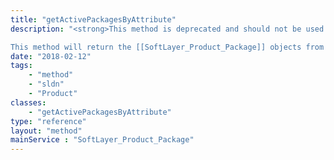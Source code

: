 ```yaml
---
title: "getActivePackagesByAttribute"
description: "<strong>This method is deprecated and should not be used in production code.</strong> 

This method will return the [[SoftLayer_Product_Package]] objects from which you can order a bare metal server, virtual server, service (such as CDN or Object Storage) or other software filtered by an attribute type associated with the package. Once you have the package you want to order from, you may query one of various endpoints from that package to get specific information about its products and pricing. See [[SoftLayer_Product_Package/getCategories|getCategories]] or [[SoftLayer_Product_Package/getItems|getItems]] for more information. "
date: "2018-02-12"
tags:
    - "method"
    - "sldn"
    - "Product"
classes:
    - "getActivePackagesByAttribute"
type: "reference"
layout: "method"
mainService : "SoftLayer_Product_Package"
---
```

